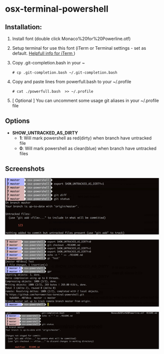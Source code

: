 # osx-terminal-powershell


## Installation:
1) Install font (double click Monaco%20for%20Powerline.otf)
2) Setup terminal for use this font (iTerm or Terminal settings - set as default. [Helpfull info for iTerm ](https://github.com/horrower/osx-terminal-powershell/issues/2) )
3) Copy .git-completion.bash in your ~

     `# cp .git-completion.bash ~/.git-completion.bash`
4) Copy and paste lines from powerfull.bash to your ~/.profile

    `# cat ./powerfull.bash  >> ~/.profile`
5) [ Optional ] You can uncomment some usage git aliases in your ~/.profile file


## Options

* **SHOW_UNTRACKED_AS_DIRTY**
    * **1**: Will mark powershell as red(dirty) when branch have untracked file
    * **0**: Will mark powershell as clean(blue) when branch have untracked files



## Screenshots

![Image 1](https://raw.githubusercontent.com/horrower/osx-terminal-powershell/master/images/1.png)

![Image 2](https://raw.githubusercontent.com/horrower/osx-terminal-powershell/master/images/2.png)

![Image 3](https://raw.githubusercontent.com/horrower/osx-terminal-powershell/master/images/3.png)